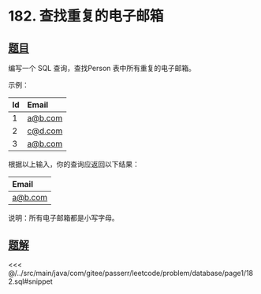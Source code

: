 # 182. 查找重复的电子邮箱
## [题目](https://leetcode.cn/problems/duplicate-emails)

编写一个 SQL 查询，查找Person 表中所有重复的电子邮箱。

示例：

| Id  | Email   |
|:----|:--------|
| 1   | a@b.com |
| 2   | c@d.com |
| 3   | a@b.com |

根据以上输入，你的查询应返回以下结果：

| Email   |
|:--------|
| a@b.com |

说明：所有电子邮箱都是小写字母。


## [题解](https://github.com/PasseRR/JavaLeetCode/blob/master/src/main/java/com/gitee/passerr/leetcode/problem/database/page1/182.sql)

<<< @/../src/main/java/com/gitee/passerr/leetcode/problem/database/page1/182.sql#snippet
